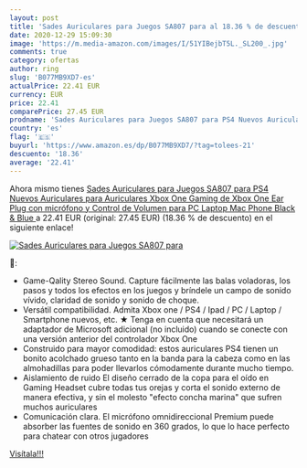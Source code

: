 ```yaml
---
layout: post
title: 'Sades Auriculares para Juegos SA807 para al 18.36 % de descuento'
date: 2020-12-29 15:09:30
image: 'https://m.media-amazon.com/images/I/51YIBejbT5L._SL200_.jpg'
comments: true
category: ofertas
author: ring
slug: 'B077MB9XD7-es'
actualPrice: 22.41 EUR
currency: EUR
price: 22.41
comparePrice: 27.45 EUR
prodname: 'Sades Auriculares para Juegos SA807 para PS4 Nuevos Auriculares para Auriculares Xbox One Gaming de Xbox One Ear Plug con micrófono y Control de Volumen para PC Laptop Mac Phone  Black & Blue '
country: 'es'
flag: '🇪🇸'
buyurl: 'https://www.amazon.es/dp/B077MB9XD7/?tag=tolees-21'
descuento: '18.36'
average: '22.41'
---
```


Ahora mismo tienes [Sades Auriculares para Juegos SA807 para PS4 Nuevos Auriculares para Auriculares Xbox One Gaming de Xbox One Ear Plug con micrófono y Control de Volumen para PC Laptop Mac Phone  Black & Blue ](https://www.amazon.es/dp/B077MB9XD7/?tag=tolees-21) a 22.41 EUR (original: 27.45 EUR) (18.36 %  de descuento) en el siguiente enlace!

[![Sades Auriculares para Juegos SA807 para](https://m.media-amazon.com/images/I/51YIBejbT5L._SL200_.jpg)](https://www.amazon.es/dp/B077MB9XD7/?tag=tolees-21)

🔎:

- Game-Qality Stereo Sound. Capture fácilmente las balas voladoras, los pasos y todos los efectos en los juegos y bríndele un campo de sonido vívido, claridad de sonido y sonido de choque.
- Versátil compatibilidad. Admita Xbox one / PS4 / Ipad / PC / Laptop / Smartphone nuevos, etc. ★ Tenga en cuenta que necesitará un adaptador de Microsoft adicional (no incluido) cuando se conecte con una versión anterior del controlador Xbox One
- Construido para mayor comodidad: estos auriculares PS4 tienen un bonito acolchado grueso tanto en la banda para la cabeza como en las almohadillas para poder llevarlos cómodamente durante mucho tiempo.
- Aislamiento de ruido El diseño cerrado de la copa para el oído en Gaming Headset cubre todas tus orejas y corta el sonido externo de manera efectiva, y sin el molesto "efecto concha marina" que sufren muchos auriculares
- Comunicación clara. El micrófono omnidireccional Premium puede absorber las fuentes de sonido en 360 grados, lo que lo hace perfecto para chatear con otros jugadores

[Visítala!!!](https://www.amazon.es/dp/B077MB9XD7/?tag=tolees-21)
